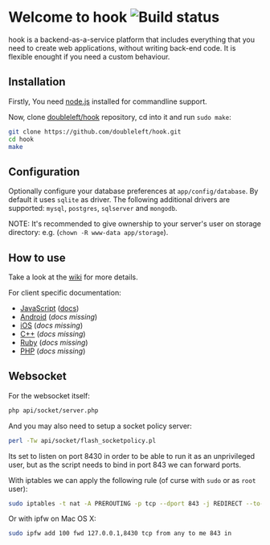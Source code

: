 Welcome to hook ![Build status](https://magnum.travis-ci.com/doubleleft/hook.svg?token=px2fsDaL7WdoeJ9qixdB)
===

hook is a backend-as-a-service platform that includes everything that you need
to create web applications, without writing back-end code. It is flexible
enought if you need a custom behaviour.

Installation
---

Firstly, You need [node.js](http://nodejs.org/) installed for commandline
support.

Now, clone [doubleleft/hook](https://github.com/doubleleft/hook.git) repository, cd into it and run `sudo make`:

```bash
git clone https://github.com/doubleleft/hook.git
cd hook
make
```

Configuration
---

Optionally configure your database preferences at `app/config/database`. By
default it uses `sqlite` as driver. The following additional drivers are
supported: `mysql`, `postgres`, `sqlserver` and `mongodb`.

NOTE: It's recommended to give ownership to your server's user on storage
directory: e.g. (`chown -R www-data app/storage`).

How to use
---

Take a look at the [wiki](https://github.com/doubleleft/hook/wiki) for more
details.

For client specific documentation:

- [JavaScript](https://github.com/doubleleft/hook-javascript) ([docs](http://doubleleft.github.io/hook-javascript))
- [Android](https://github.com/doubleleft/hook-android) (_docs missing_)
- [iOS](https://github.com/doubleleft/hook-ios) (_docs missing_)
- [C++](https://github.com/doubleleft/hook-cpp) (_docs missing_)
- [Ruby](https://github.com/doubleleft/hook-ruby) (_docs missing_)
- [PHP](https://github.com/doubleleft/hook-php) (_docs missing_)

Websocket
---

For the websocket itself:

```bash
php api/socket/server.php
```

And you may also need to setup a socket policy server:

```bash
perl -Tw api/socket/flash_socketpolicy.pl
```

Its set to listen on port 8430 in order to be able to run it as an unprivileged user, but as the script needs to bind in port 843 we can forward ports.

With iptables we can apply the following rule (of curse with `sudo` or as `root` user):

```bash
sudo iptables -t nat -A PREROUTING -p tcp --dport 843 -j REDIRECT --to-port 8430
```

Or with ipfw on Mac OS X:
```bash
sudo ipfw add 100 fwd 127.0.0.1,8430 tcp from any to me 843 in
```

